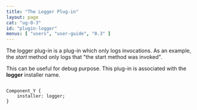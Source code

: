 ```yaml
---
title: "The Logger Plug-in"
layout: page
cat: "ug-0-3"
id: "plugin-logger"
menus: [ "users", "user-guide", "0.3" ]
---
```


The logger plug-in is a plug-in which only logs invocations.
As an example, the *start* method only logs that "the start method was invoked".

This can be useful for debug purpose.
This plug-in is associated with the **logger** installer name.

<pre><code class="language-roboconf">
Component_Y {
	installer: logger;
}
</code></pre>
